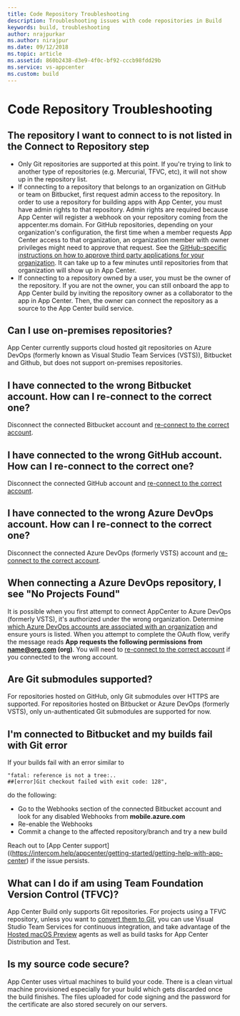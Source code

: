 ```yaml
---
title: Code Repository Troubleshooting
description: Troubleshooting issues with code repositories in Build
keywords: build, troubleshooting
author: nrajpurkar
ms.author: nirajpur
ms.date: 09/12/2018
ms.topic: article
ms.assetid: 860b2438-d3e9-4f0c-bf92-cccb98fdd29b
ms.service: vs-appcenter
ms.custom: build
---
```


# Code Repository Troubleshooting

## <a name="not-listed"/>The repository I want to connect to is not listed in the Connect to Repository step

* Only Git repositories are supported at this point. If you're trying to link to another type of repositories (e.g. Mercurial, TFVC, etc), it will not show up in the repository list.
* If connecting to a repository that belongs to an organization on GitHub or team on Bitbucket, first request admin access to the repository.
  In order to use a repository for building apps with App Center, you must have admin rights to that repository. Admin rights are required because App Center will register a webhook on your repository coming from the appcenter.ms domain.
  For GitHub repositories, depending on your organization's configuration, the first time when a member requests App Center access to that organization, an organization member with owner privileges might need to approve that request. See the [GitHub-specific instructions on how to approve third party applications for your organization](https://help.github.com/articles/approving-third-party-applications-for-your-organization/). It can take up to a few minutes until repositories from that organization will show up in App Center.
* If connecting to a repository owned by a user, you must be the owner of the repository. If you are not the owner, you can still onboard the app to App Center build by inviting the repository owner as a collaborator to the app in App Center. Then, the owner can connect the repository as a source to the App Center build service.

## <a name="on-premises"/>Can I use on-premises repositories?

App Center currently supports cloud hosted git repositories on Azure DevOps (formerly known as Visual Studio Team Services (VSTS)), Bitbucket and Github, but does not support on-premises repositories.

## <a name="wrong-bitbucket"/>I have connected to the wrong Bitbucket account. How can I re-connect to the correct one?

Disconnect the connected Bitbucket account and [re-connect to the correct account](~/build/connect.md#bitbucket).

## <a name="reconnect-github"/>I have connected to the wrong GitHub account. How can I re-connect to the correct one?

Disconnect the connected GitHub account and [re-connect to the correct account](~/build/connect.md#github).

## <a name="wrong-VSTS"/>I have connected to the wrong Azure DevOps account. How can I re-connect to the correct one?

Disconnect the connected Azure DevOps (formerly VSTS) account and [re-connect to the correct account](~/build/connect.md#vsts).

## <a name="not-listed"/>When connecting a Azure DevOps repository, I see "No Projects Found"

It is possible when you first attempt to connect AppCenter to Azure DevOps (formerly VSTS), it's authorized under the wrong organization. Determine [which Azure DevOps accounts are associated with an organization](https://app.vsaex.visualstudio.com/me?mkt=en-US) and ensure yours is listed. When you attempt to complete the OAuth flow, verify the message reads **App requests the following permissions from name@org.com (org)**. You will need to [re-connect to the correct account](#wrong-VSTS) if you connected to the wrong account.

## <a name="git-sub"/>Are Git submodules supported?

For repositories hosted on GitHub, only Git submodules over HTTPS are supported.
For repositories hosted on Bitbucket or Azure DevOps (formerly VSTS), only un-authenticated Git submodules are supported for now.

## <a name="bitbucket-git"/>I'm connected to Bitbucket and my builds fail with Git error

If your builds fail with an error similar to

```Text
"fatal: reference is not a tree:..
##[error]Git checkout failed with exit code: 128",
```

do the following:

* Go to the Webhooks section of the connected Bitbucket account and look for any disabled Webhooks from **mobile.azure.com**
* Re-enable the Webhooks
* Commit a change to the affected repository/branch and try a new build

Reach out to [App Center support]((https://intercom.help/appcenter/getting-started/getting-help-with-app-center) if the issue persists.

## <a name="tfvc"/>What can I do if am using Team Foundation Version Control (TFVC)?

App Center Build only supports Git repositories. For projects using a TFVC repository, unless you want to [convert them to Git](https://docs.microsoft.com/vsts/git/import-from-tfvc), you can use Visual Studio Team Services for continuous integration, and take advantage of the [Hosted macOS Preview](https://docs.microsoft.com/vsts/build-release/apps/mobile/xcode-ios?tabs=vsts) agents as well as build tasks for App Center Distribution and Test.

## <a name="code-source-secure"/>Is my source code secure?

App Center uses virtual machines to build your code. There is a clean virtual machine provisioned especially for your build which gets discarded once the build finishes. The files uploaded for code signing and the password for the certificate are also stored securely on our servers.
